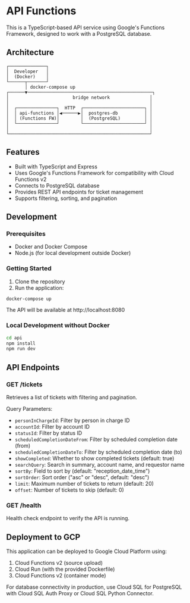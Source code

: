 # API Functions

This is a TypeScript-based API service using Google's Functions Framework, designed to work with a PostgreSQL database.

## Architecture

```
┌──────────────┐
│  Developer   │
│  (Docker)    │
└──────┬───────┘
       │ docker-compose up
┌──────▼───────────────────────────────────────────────┐
│                        bridge network               │
│                                                     │
│  ┌───────────────┐  HTTP  ┌───────────────────────┐ │
│  │ api-functions │◀──────▶│  postgres-db          │ │
│  │ (Functions FW)│        │  (PostgreSQL)         │ │
│  └───────────────┘        └───────────────────────┘ │
│                                                     │
└─────────────────────────────────────────────────────┘
```

## Features

- Built with TypeScript and Express
- Uses Google's Functions Framework for compatibility with Cloud Functions v2
- Connects to PostgreSQL database
- Provides REST API endpoints for ticket management
- Supports filtering, sorting, and pagination

## Development

### Prerequisites

- Docker and Docker Compose
- Node.js (for local development outside Docker)

### Getting Started

1. Clone the repository
2. Run the application:

```bash
docker-compose up
```

The API will be available at http://localhost:8080

### Local Development without Docker

```bash
cd api
npm install
npm run dev
```

## API Endpoints

### GET /tickets

Retrieves a list of tickets with filtering and pagination.

Query Parameters:
- `personInChargeId`: Filter by person in charge ID
- `accountId`: Filter by account ID
- `statusId`: Filter by status ID
- `scheduledCompletionDateFrom`: Filter by scheduled completion date (from)
- `scheduledCompletionDateTo`: Filter by scheduled completion date (to)
- `showCompleted`: Whether to show completed tickets (default: true)
- `searchQuery`: Search in summary, account name, and requestor name
- `sortBy`: Field to sort by (default: "reception_date_time")
- `sortOrder`: Sort order ("asc" or "desc", default: "desc")
- `limit`: Maximum number of tickets to return (default: 20)
- `offset`: Number of tickets to skip (default: 0)

### GET /health

Health check endpoint to verify the API is running.

## Deployment to GCP

This application can be deployed to Google Cloud Platform using:

1. Cloud Functions v2 (source upload)
2. Cloud Run (with the provided Dockerfile)
3. Cloud Functions v2 (container mode)

For database connectivity in production, use Cloud SQL for PostgreSQL with Cloud SQL Auth Proxy or Cloud SQL Python Connector.